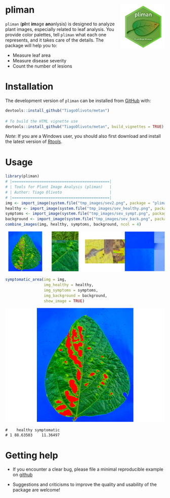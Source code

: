 
<!-- README.md is generated from README.Rmd. Please edit that file -->

# pliman <img src="man/figures/logo_pliman.png" align="right" height="140/"/>

<!-- badges: start -->
<!-- [![CRAN status](https://www.r-pkg.org/badges/version-ago/metan)](https://CRAN.R-project.org/package=metan) [![Lifecycle: stable](https://img.shields.io/badge/lifecycle-stable-brightgreen.svg)](https://www.tidyverse.org/lifecycle/#stable) ![Downloads](http://cranlogs.r-pkg.org/badges/metan) ![Total Downloads](https://cranlogs.r-pkg.org/badges/grand-total/metan) [<img src="https://zenodo.org/badge/130062661.svg" alt="DOI" width="186"/>](https://zenodo.org/badge/latestdoi/130062661) -->
<!-- badges: end -->

`pliman` (**pl**nt **im**age **an**anlysis) is designed to analyze plant
images, especially related to leaf analysis. You provide color palettes,
tell `pliman` what each one represents, and it takes care of the
details. The package will help you to:

-   Measure leaf area
-   Measure disease severity
-   Count the number of lesions

# Installation

The development version of `pliman` can be installed from
[GitHub](https://github.com/TiagoOlivoto/metan) with:

``` r
devtools::install_github("TiagoOlivoto/metan")

# To build the HTML vignette use
devtools::install_github("TiagoOlivoto/metan", build_vignettes = TRUE)
```

*Note*: If you are a Windows user, you should also first download and
install the latest version of
[Rtools](https://cran.r-project.org/bin/windows/Rtools/).

# Usage

``` r
library(pliman)
# |===========================================|
# | Tools for Plant Image Analysis (pliman)   |
# | Author: Tiago Olivoto                     |
# |===========================================|
img <- import_image(system.file("tmp_images/sev2.png", package = "pliman"))
healthy <- import_image(system.file("tmp_images/sev_healthy.png", package = "pliman"))
symptoms <- import_image(system.file("tmp_images/sev_sympt.png", package = "pliman"))
background <- import_image(system.file("tmp_images/sev_back.png", package = "pliman"))
combine_images(img, healthy, symptoms, background, ncol = 4)
```

![](man/figures/README-unnamed-chunk-3-1.png)<!-- -->

``` r
symptomatic_area(img = img,
                 img_healthy = healthy,
                 img_symptoms = symptoms,
                 img_background = background,
                 show_image = TRUE)
```

![](man/figures/README-unnamed-chunk-4-1.png)<!-- -->

    #    healthy symptomatic
    # 1 88.63503    11.36497

# Getting help

-   If you encounter a clear bug, please file a minimal reproducible
    example on [github](https://github.com/TiagoOlivoto/pliman/issues)

-   Suggestions and criticisms to improve the quality and usability of
    the package are welcome!
